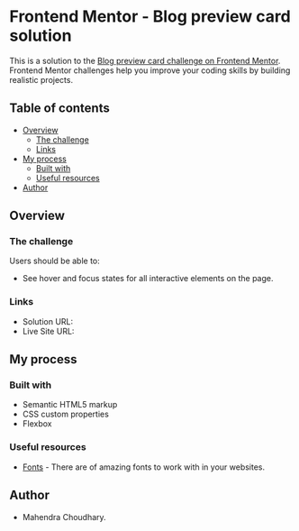 # Frontend Mentor - Blog preview card solution

This is a solution to the [Blog preview card challenge on Frontend Mentor](https://www.frontendmentor.io/challenges/blog-preview-card-ckPaj01IcS). Frontend Mentor challenges help you improve your coding skills by building realistic projects. 

## Table of contents

- [Overview](#overview)
  - [The challenge](#the-challenge)
  - [Links](#links)
- [My process](#my-process)
  - [Built with](#built-with)
  - [Useful resources](#useful-resources)
- [Author](#author)

## Overview

### The challenge

Users should be able to:

- See hover and focus states for all interactive elements on the page.

### Links

- Solution URL: 
- Live Site URL: 

## My process

### Built with

- Semantic HTML5 markup
- CSS custom properties
- Flexbox

### Useful resources

- [Fonts](https://fonts.google.com) - There are of amazing fonts to work with in your websites.

## Author

- Mahendra Choudhary.